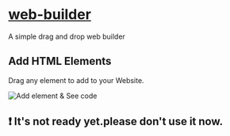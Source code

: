 # [web-builder](https://sadhinvr.github.io/web-builder/releases/1/index.html)
A simple drag and drop web builder

## Add HTML Elements
Drag any element to add to your Website.

![Add element & See code][gif-basic]




## ❗ It's not ready yet.please don't use it now.


[gif-basic]: https://sadhinvr.github.io/web-builder/dist/assets/gitshot/basic3.gif "add element & see code"
[img]: https://sadhinvr.github.io/web-builder/dist/assets/gitshot/code.png "Logo Title Text 2"

[code-html]: https://sadhinvr.github.io/web-builder/dist/assets/gitshot/code-html.png "HTML code preview"
[code-css]: https://sadhinvr.github.io/web-builder/dist/assets/gitshot/code-css.png "CSS code preview"
[code-js]: https://sadhinvr.github.io/web-builder/dist/assets/gitshot/code-js.png "Javascript code preview"

[elements]: https://sadhinvr.github.io/web-builder/dist/assets/gitshot/elements.png "elements panel"

[style]: https://sadhinvr.github.io/web-builder/dist/assets/gitshot/style.png "style panel"